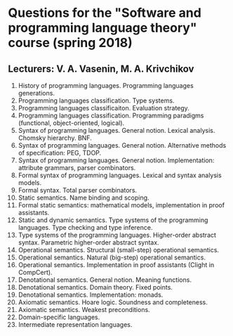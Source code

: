 # Questions for the "Software and programming language theory" course (spring 2018)

## Lecturers: V. A. Vasenin, M. A. Krivchikov

1. History of programming languages. Programming languages generations.
2. Programming languages classification. Type systems.
3. Programming languages classificaiton. Evaluation strategy.
4. Programming languages classification. Programming paradigms (functional, object-oriented, logical).
5. Syntax of programming languages. General notion. Lexical analysis. Chomsky hierarchy. BNF.
6. Syntax of programming languages. General notion. Alternative methods of specification: PEG, TDOP.
7. Syntax of programming languages. General notion. Implementation: attribute grammars, parser combinators.
8. Formal syntax of programming languages. Lexical and syntax analysis models.
9. Formal syntax. Total parser combinators.
11. Static semantics. Name binding and scoping.
12. Formal static semantics: mathematical models, implementation in proof assistants.
13. Static and dynamic semantics. Type systems of the programming languages. Type checking and type inference.
14. Type systems of the programming languages. Higher-order abstract syntax. Parametric higher-order abstract syntax.
14. Operational semantics. Structural (small-step) operational semantics.
15. Operational semantics. Natural (big-step) operational semantics.
16. Operational semantics. Implementation in proof assistants (Clight in CompCert).
17. Denotational semantics. General notion. Meaning functions.
18. Denotational semantics. Domain theory. Fixed points.
18. Denotational semantics. Implementation: monads.
19. Axiomatic semantics. Hoare logic. Soundness and completeness.
20. Axiomatic semantics. Weakest preconditions.
21. Domain-specific languages. 
22. Intermediate representation languages.
